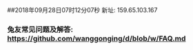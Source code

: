 ##2018年09月28日07时12分07秒 新址: 159.65.103.167
### 兔友常见问题及解答: https://github.com/wanggonging/d/blob/w/FAQ.md
